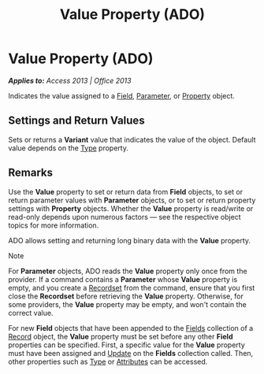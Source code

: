 ﻿---
title: Value Property (ADO)
TOCTitle: Value Property (ADO)
ms:assetid: ff21d122-98e3-2b48-d92f-e696b8079fc5
ms:mtpsurl: https://msdn.microsoft.com/en-us/library/JJ250310(v=office.15)
ms:contentKeyID: 48548958
ms.date: 09/18/2015
mtps_version: v=office.15
---

# Value Property (ADO)


_**Applies to:** Access 2013 | Office 2013_

Indicates the value assigned to a [Field](field-object-ado.md), [Parameter](parameter-object-ado.md), or [Property](property-object-ado.md) object.

## Settings and Return Values

Sets or returns a **Variant** value that indicates the value of the object. Default value depends on the [Type](type-property-ado.md) property.

## Remarks

Use the **Value** property to set or return data from **Field** objects, to set or return parameter values with **Parameter** objects, or to set or return property settings with **Property** objects. Whether the **Value** property is read/write or read-only depends upon numerous factors — see the respective object topics for more information.

ADO allows setting and returning long binary data with the **Value** property.


> [!NOTE]
> <P>For <STRONG>Parameter</STRONG> objects, ADO reads the <STRONG>Value</STRONG> property only once from the provider. If a command contains a <STRONG>Parameter</STRONG> whose <STRONG>Value</STRONG> property is empty, and you create a <A href="recordset-object-ado.md">Recordset</A> from the command, ensure that you first close the <STRONG>Recordset</STRONG> before retrieving the <STRONG>Value</STRONG> property. Otherwise, for some providers, the <STRONG>Value</STRONG> property may be empty, and won't contain the correct value.</P>



For new **Field** objects that have been appended to the [Fields](fields-collection-ado.md) collection of a [Record](record-object-ado.md) object, the **Value** property must be set before any other **Field** properties can be specified. First, a specific value for the **Value** property must have been assigned and [Update](update-method-ado.md) on the **Fields** collection called. Then, other properties such as [Type](type-property-ado.md) or [Attributes](attributes-property-ado.md) can be accessed.

